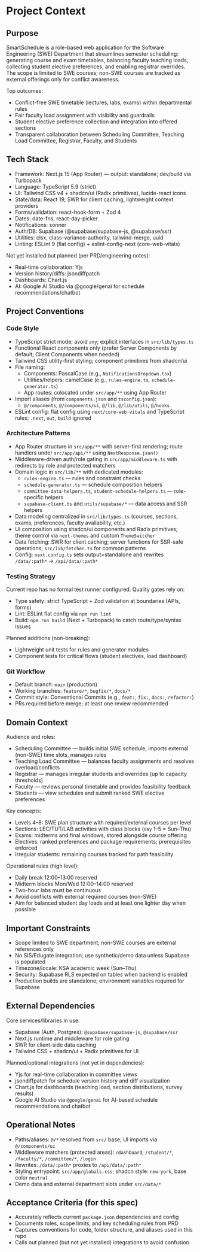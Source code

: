# Project Context

## Purpose

SmartSchedule is a role-based web application for the Software Engineering (SWE) Department that streamlines semester scheduling: generating course and exam timetables, balancing faculty teaching loads, collecting student elective preferences, and enabling registrar overrides. The scope is limited to SWE courses; non-SWE courses are tracked as external offerings only for conflict awareness.

Top outcomes:

- Conflict-free SWE timetable (lectures, labs, exams) within departmental rules
- Fair faculty load assignment with visibility and guardrails
- Student elective preference collection and integration into offered sections
- Transparent collaboration between Scheduling Committee, Teaching Load Committee, Registrar, Faculty, and Students

## Tech Stack

- Framework: Next.js 15 (App Router) — output: standalone; dev/build via Turbopack
- Language: TypeScript 5.9 (strict)
- UI: Tailwind CSS v4 + shadcn/ui (Radix primitives), lucide-react icons
- State/data: React 19, SWR for client caching, lightweight context providers
- Forms/validation: react-hook-form + Zod 4
- Dates: date-fns, react-day-picker
- Notifications: sonner
- Auth/DB: Supabase (@supabase/supabase-js, @supabase/ssr)
- Utilities: clsx, class-variance-authority, tailwind-merge, uuid
- Linting: ESLint 9 (flat config) + eslint-config-next (core-web-vitals)

Not yet installed but planned (per PRD/engineering notes):

- Real-time collaboration: Yjs
- Version history/diffs: jsondiffpatch
- Dashboards: Chart.js
- AI: Google AI Studio via @google/genai for schedule recommendations/chatbot

## Project Conventions

### Code Style

- TypeScript strict mode; avoid `any`; explicit interfaces in `src/lib/types.ts`
- Functional React components only (prefer Server Components by default; Client Components when needed)
- Tailwind CSS utility-first styling; component primitives from shadcn/ui
- File naming:
  - Components: PascalCase (e.g., `NotificationsDropdown.tsx`)
  - Utilities/helpers: camelCase (e.g., `rules-engine.ts`, `schedule-generator.ts`)
  - App routes: colocated under `src/app/**` using App Router
- Import aliases (from `components.json` and `tsconfig.json`):
  - `@/components`, `@/components/ui`, `@/lib`, `@/lib/utils`, `@/hooks`
- ESLint config: flat config using `next/core-web-vitals` and TypeScript rules; `.next`, `out`, `build` ignored

### Architecture Patterns

- App Router structure in `src/app/**` with server-first rendering; route handlers under `src/app/api/**` using `NextResponse.json()`
- Middleware-driven auth/role gating in `src/app/middleware.ts` with redirects by role and protected matchers
- Domain logic in `src/lib/**` with dedicated modules:
  - `rules-engine.ts` — rules and constraint checks
  - `schedule-generator.ts` — schedule composition helpers
  - `committee-data-helpers.ts`, `student-schedule-helpers.ts` — role-specific helpers
  - `supabase-client.ts` and `utils/supabase/*` — data access and SSR helpers
- Data modeling centralized in `src/lib/types.ts` (courses, sections, exams, preferences, faculty availability, etc.)
- UI composition using shadcn/ui components and Radix primitives; theme control via `next-themes` and custom `ThemeSwitcher`
- Data fetching: SWR for client caching; server functions for SSR-safe operations; `src/lib/fetcher.ts` for common patterns
- Config: `next.config.ts` sets output=standalone and rewrites `/data/:path*` -> `/api/data/:path*`

### Testing Strategy

Current repo has no formal test runner configured. Quality gates rely on:

- Type safety: strict TypeScript + Zod validation at boundaries (APIs, forms)
- Lint: ESLint flat config via `npm run lint`
- Build: `npm run build` (Next + Turbopack) to catch route/type/syntax issues

Planned additions (non-breaking):

- Lightweight unit tests for rules and generator modules
- Component tests for critical flows (student electives, load dashboard)

### Git Workflow

- Default branch: `main` (production)
- Working branches: `feature/*`, `bugfix/*`, `docs/*`
- Commit style: Conventional Commits (e.g., `feat:`, `fix:`, `docs:`, `refactor:`)
- PRs required before merge; at least one review recommended

## Domain Context

Audience and roles:

- Scheduling Committee — builds initial SWE schedule, imports external (non-SWE) time slots, manages rules
- Teaching Load Committee — balances faculty assignments and resolves overload/conflicts
- Registrar — manages irregular students and overrides (up to capacity thresholds)
- Faculty — reviews personal timetable and provides feasibility feedback
- Students — view schedules and submit ranked SWE elective preferences

Key concepts:

- Levels 4–8: SWE plan structure with required/external courses per level
- Sections: LEC/TUT/LAB activities with class blocks (`day` 1–5 = Sun–Thu)
- Exams: midterms and final windows, stored alongside course offering
- Electives: ranked preferences and package requirements; prerequisites enforced
- Irregular students: remaining courses tracked for path feasibility

Operational rules (high level):

- Daily break 12:00–13:00 reserved
- Midterm blocks Mon/Wed 12:00–14:00 reserved
- Two-hour labs must be continuous
- Avoid conflicts with external required courses (non-SWE)
- Aim for balanced student day loads and at least one lighter day when possible

## Important Constraints

- Scope limited to SWE department; non-SWE courses are external references only
- No SIS/Edugate integration; use synthetic/demo data unless Supabase is populated
- Timezone/locale: KSA academic week (Sun–Thu)
- Security: Supabase RLS expected on tables when backend is enabled
- Production builds are standalone; environment variables required for Supabase

## External Dependencies

Core services/libraries in use:

- Supabase (Auth, Postgres): `@supabase/supabase-js`, `@supabase/ssr`
- Next.js runtime and middleware for role gating
- SWR for client-side data caching
- Tailwind CSS + shadcn/ui + Radix primitives for UI

Planned/optional integrations (not yet in dependencies):

- Yjs for real-time collaboration in committee views
- jsondiffpatch for schedule version history and diff visualization
- Chart.js for dashboards (teaching load, section distributions, survey results)
- Google AI Studio via `@google/genai` for AI-based schedule recommendations and chatbot

## Operational Notes

- Paths/aliases: `@/*` resolved from `src/` base; UI imports via `@/components/ui`
- Middleware matchers (protected areas): `/dashboard`, `/student/*`, `/faculty/*`, `/committee/*`, `/login`
- Rewrites: `/data/:path*` proxies to `/api/data/:path*`
- Styling entrypoint: `src/app/globals.css`; shadcn style: `new-york`, base color `neutral`
- Demo data and external department slots under `src/data/*`

## Acceptance Criteria (for this spec)

- Accurately reflects current `package.json` dependencies and config
- Documents roles, scope limits, and key scheduling rules from PRD
- Captures conventions for code, folder structure, and aliases used in this repo
- Calls out planned (but not yet installed) integrations to avoid confusion
